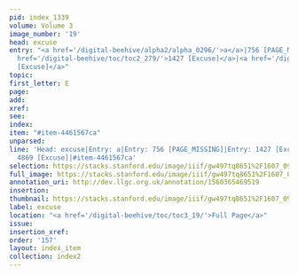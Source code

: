 ```yaml
---
pid: index_1339
volume: Volume 3
image_number: '19'
head: excuse
entry: "<a href='/digital-beehive/alpha2/alpha_0296/'>a</a>|756 [PAGE_MISSING]|<a
  href='/digital-beehive/toc/toc2_279/'>1427 [Excuse]</a>|<a href='/digital-beehive/toc/toc2_441/'>4869
  [Excuse]</a>"
topic: 
first_letter: E
page: 
add: 
xref: 
see: 
index: 
item: "#item-4461567ca"
unparsed: 
line: 'Head: excuse|Entry: a|Entry: 756 [PAGE_MISSING]|Entry: 1427 [Excuse]|Entry:
  4869 [Excuse]|#item-4461567ca'
selection: https://stacks.stanford.edu/image/iiif/gw497tq8651%2F1607_0962/791,3494,736,292/full/0/default.jpg
full_image: https://stacks.stanford.edu/image/iiif/gw497tq8651%2F1607_0962/full/full/0/default.jpg
annotation_uri: http://dev.llgc.org.uk/annotation/1560365469519
insertion: 
thumbnail: https://stacks.stanford.edu/image/iiif/gw497tq8651%2F1607_0962/791,3494,736,292/150,/0/default.jpg
label: excuse
location: "<a href='/digital-beehive/toc/toc3_19/'>Full Page</a>"
issue: 
insertion_xref: 
order: '157'
layout: index_item
collection: index2
---
```

